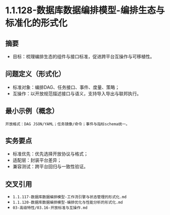 ﻿# 1.1.128-数据库数据编排模型-编排生态与标准化的形式化

## 摘要

- 目标：梳理编排生态的组件与接口标准，促进跨平台互操作与可移植性。

## 问题定义（形式化）

- 标准对象：编排DAG、任务接口、事件、度量、策略；
- 互操作：以开放规范描述接口与语义，支持导入导出与联邦执行。

## 最小示例（概念）

```text
开放格式：DAG JSON/YAML；任务镜像/命令；事件与指标schema统一。
```

## 实务要点

- 标准优先：优先选择开放协议与格式；
- 适配层：封装平台差异；
- 兼容测试：跨平台回归与一致性验证。

## 交叉引用

- `1.1.117-数据库数据编排模型-工作流引擎与状态管理的形式化.md`
- `1.1.120-数据库数据编排模型-编排优化与性能分析的形式化.md`
- `03-高级特性/03.16-开放标准与互操作.md`
